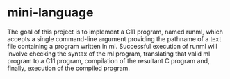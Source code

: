 # mini-language
The goal of this project is to implement a C11 program, named runml, which accepts a single command-line argument providing the pathname of a text file containing a program written in ml. Successful execution of runml will involve checking the syntax of the ml program, translating that valid ml program to a C11 program, compilation of the resultant C program and, finally, execution of the compiled program.
